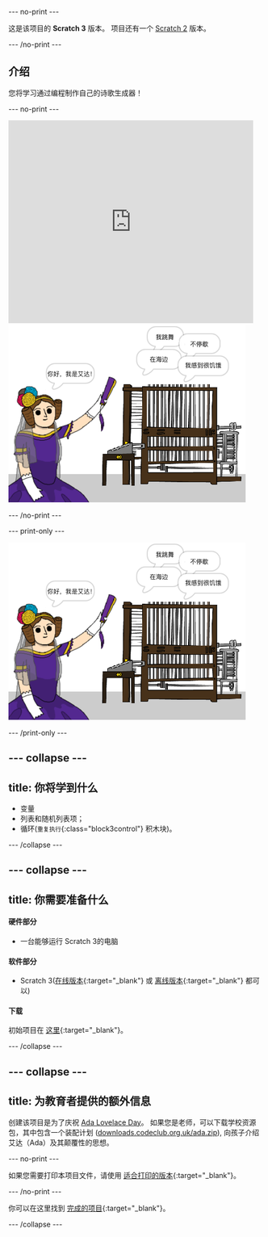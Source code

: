 --- no-print ---

这是该项目的 **Scratch 3** 版本。 项目还有一个 [Scratch 2](https://projects.raspberrypi.org/zh-CN/projects/poetry-generator-scratch2) 版本。

--- /no-print ---

## 介绍

您将学习通过编程制作自己的诗歌生成器！

--- no-print ---

<div class="scratch-preview">
  <iframe allowtransparency="true" width="485" height="402" src="https://scratch.mit.edu/projects/embed/392408862/?autostart=false" frameborder="0" scrolling="no"></iframe>
  <img src="images/poetry-final.png">
</div>

--- /no-print ---

--- print-only ---

![游戏截图](images/poetry-final.png)

--- /print-only ---

--- collapse ---
---
title: 你将学到什么
---

+ 变量
+ 列表和随机列表项；
+ 循环(`重复执行`{:class="block3control"} 积木块)。

--- /collapse ---

--- collapse ---
---
title: 你需要准备什么
---

#### 硬件部分

+ 一台能够运行 Scratch 3的电脑

#### 软件部分

+ Scratch 3([在线版本](https://rpf.io/scratchon){:target="_blank"} 或 [离线版本](https://rpf.io/scratchoff){:target="_blank"} 都可以)

#### 下载

初始项目在 [这里](https://rpf.io/p/zh-CN/poetry-generator-go){:target="_blank"}。

--- /collapse ---

--- collapse ---
---
title: 为教育者提供的额外信息
---

创建该项目是为了庆祝 [Ada Lovelace Day](https://findingada.com)。 如果您是老师，可以下载学校资源包，其中包含一个装配计划 ([downloads.codeclub.org.uk/ada.zip](http://downloads.codeclub.org.uk/ada.zip)), 向孩子介绍艾达（Ada）及其颠覆性的思想。

--- no-print ---

如果您需要打印本项目文件，请使用 [适合打印的版本](https://projects.raspberrypi.org/zh-CN/projects/poetry-generator/print){:target="_blank"}。

--- /no-print ---

你可以在这里找到 [完成的项目](https://rpf.io/p/zh-CN/poetry-generator-get){:target="_blank"}。

--- /collapse ---
